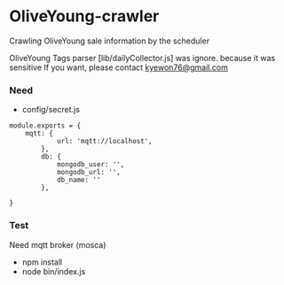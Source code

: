 # OliveYoung-crawler


Crawling OliveYoung sale information by the scheduler

OliveYoung Tags parser [lib/dailyCollector.js] was ignore.
because it was sensitive
If you want, 
please contact kyewon76@gmail.com

### Need
- config/secret.js
```
module.exports = {
    mqtt: {
            url: 'mqtt://localhost',
        },
        db: {
            mongodb_user: '',
            mongodb_url: '',
            db_name: ''
        },

}
```

### Test
Need mqtt broker (mosca)

- npm install
- node bin/index.js

